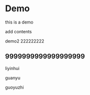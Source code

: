 # Demo
this is a demo

add contents


demo2 222222222

9999999999999999999
--------------
liyinhui

guanyu

guoyuzhi
